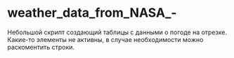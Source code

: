 # weather_data_from_NASA_-
Небольшой скрипт создающий таблицы с данными о погоде на отрезке.
Какие-то элементы не активны, в случае необходимости можно раскоментить строки.
